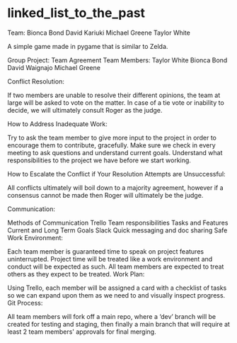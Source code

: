 # linked_list_to_the_past

Team:
Bionca Bond
David Kariuki
Michael Greene
Taylor White

A simple game made in pygame that is similar to Zelda.

Group Project: Team Agreement
Team Members:
Taylor White
Bionca Bond
David Waignajo
Michael Greene


Conflict Resolution:

If two members are unable to resolve their different opinions, the team at large will be asked to vote on the matter. In case of a tie vote or inability to decide, we will ultimately consult Roger as the judge.

How to Address Inadequate Work:

Try to ask the team member to give more input to the project in order to encourage them to contribute, gracefully.
Make sure we check in every meeting to ask questions and understand current goals.
Understand what responsibilities to the project we have before we start working.


How to Escalate the Conflict if Your Resolution Attempts are Unsuccessful:

All conflicts ultimately will boil down to a majority agreement, however if a consensus cannot be made then Roger will ultimately be the judge.


Communication:

Methods of Communication
Trello
Team responsibilities
Tasks and Features
Current and Long Term Goals
Slack
Quick messaging and doc sharing
Safe Work Environment:

Each team member is guaranteed time to speak on project features uninterrupted.
Project time will be treated like a work environment and conduct will be expected as such.
All team members are expected to treat others as they expect to be treated.
Work Plan:

Using Trello, each member will be assigned a card with a checklist of tasks so we can expand upon them as we need to and visually inspect progress.
Git Process:

All team members will fork off a main repo, where a ‘dev’ branch will be created for testing and staging, then finally a main branch that will require at least 2 team members' approvals for final merging.

